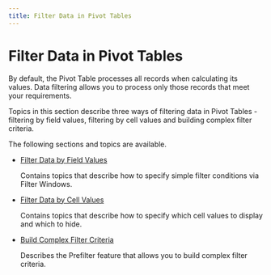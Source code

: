 ```yaml
---
title: Filter Data in Pivot Tables
---
```

# Filter Data in Pivot Tables
By default, the Pivot Table processes all records when calculating its values. Data filtering allows you to process only those records that meet your requirements.

Topics in this section describe three ways of filtering data in Pivot Tables - filtering by field values, filtering by cell values and building complex filter criteria.

The following sections and topics are available.
* [Filter Data by Field Values](../../../../interface-elements-for-desktop/articles/pivot-table/data-presentation/filter-data/filter-data-by-field-values.md)
	
	Contains topics that describe how to specify simple filter conditions via Filter Windows.
* [Filter Data by Cell Values](../../../../interface-elements-for-desktop/articles/pivot-table/data-presentation/filter-data/filter-data-by-cell-values.md)
	
	Contains topics that describe how to specify which cell values to display and which to hide.
* [Build Complex Filter Criteria](../../../../interface-elements-for-desktop/articles/pivot-table/data-presentation/filter-data/build-complex-filter-criteria.md)
	
	Describes the Prefilter feature that allows you to build complex filter criteria.
